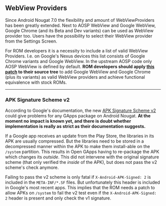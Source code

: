 ## WebView Providers
Since Android Nougat 7.0 the flexibility and amount of WebViewProviders has been greatly extended. Next to AOSP WebView and Google WebView, Google Chrome (and its Beta and Dev variants) can be used as WebView provider too. Users have the possibility to select their WebView provider from the Settings Screen.

For ROM developers it is a necessity to include a list of valid WebView Providers. I.e. on Google's Nexus devices this list consists of Google Chrome variants and Google WebView.
In the upstream AOSP code only AOSP WebView is defined by default. **ROM developers should apply [this patch](https://github.com/AOSPA/android_frameworks_base/commit/ff7afbc498d94791573fa92ee6098f56ff537005) to their source tree** to add Google WebView and Google Chrome (plus its variants) as valid WebView providers and achieve functional equivalence with stock ROMs.


***

### APK Signature Scheme v2
According to Google's documentation, the new [APK Signature Scheme v2](https://source.android.com/security/apksigning/v2.html) could give problems for any GApps package on Android Nougat.
**At the moment no impact is known yet, and there is doubt whether implementation is really as strict as their documentation suggests.**

If a Google app receives an update from the Play Store, the libraries in its APK are usually compressed. But the libraries need to be stored in a decompressed manner within the APK to make them install-able on the `/system` partition. This results in Open GApps having to re-package the APK which changes its *outside*. This did not intervene with the original signature scheme (that only verified the *inside* of the APK), but does not pass the v2 scheme's check anymore.

Failing to pass the v2 scheme is only fatal if `X-Android-APK-Signed: 2` is included in the `META-INF/*.SF` files. But unfortunately this header is included in Google's most recent apps.
This implies that the ROM needs a patch to allow APKs on `/system` to fail the v2 test even if the `X-Android-APK-Signed: 2` header is present and only check the v1 signature.